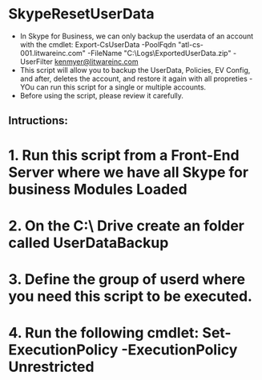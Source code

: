 # SkypeResetUserData
- In Skype for Business, we can only backup the userdata of an account with the cmdlet:
Export-CsUserData -PoolFqdn "atl-cs-001.litwareinc.com" -FileName "C:\Logs\ExportedUserData.zip" -UserFilter kenmyer@litwareinc.com
- This script will allow you to backup the UserData, Policies, EV Config, and after, deletes the account, and restore it again with all propreties - YOu can run this script for a single or multiple accounts.
- Before using the script, please review it carefully.
##  Intructions: 
#  1. Run this script from a Front-End Server where we have all Skype for business Modules Loaded
#  2. On the C:\ Drive create an folder called UserDataBackup
#  3. Define the group of userd where you need this script to be executed.
#  4. Run the following cmdlet: Set-ExecutionPolicy -ExecutionPolicy Unrestricted
